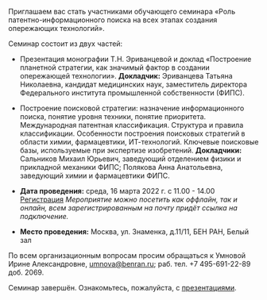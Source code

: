Приглашаем вас стать участниками обучающего семинара
«Роль патентно-информационного поиска на всех этапах создания опережающих технологий».

Семинар состоит из двух частей:
* Презентация монографии Т.Н. Эриванцевой и доклад «Построение планетной стратегии, как значимый фактор в создании опережающей технологии».
**Докладчик:** Эриванцева Татьяна Николаевна,
кандидат медицинских наук, заместитель директора Федерального института промышленной собственности (ФИПС).

* Построение поисковой стратегии: назначение информационного поиска, понятие уровня техники, понятие приоритета. Международная патентная классификация. Структура и правила классификации. Особенности построения поисковых стратегий в области химии, фармацевтики, ИТ-технологий. Ключевые поисковые базы, используемые при экспертизе изобретений.
**Докладчики:** Сальников Михаил Юрьевич,
заведующий отделением физики и прикладной механики ФИПС;
Полякова Анна Анатольевна,
заведующий химии и фармацевтики ФИПС.

* **Дата проведения:** среда, 16 марта 2022 г. с 11.00 - 14.00 [Регистрация](https://ben-ran.timepad.ru/event/1946223/)
*Мероприятие можно посетить как оффлайн, так и онлайн, всем зарегистрированным на почту придёт ссылка на подключение.*
* **Место проведения:** Москва, ул. Знаменка, д.11/11, БЕН РАН, Белый зал

По всем организационным вопросам просим обращаться к Умновой Ирине Александровне,
[umnova@benran.ru](mailto:umnova@benran.ru); раб. тел. +7 495-691-22-89 доб. 2069.

Семинар завершён. Ознакомьтесь, пожалуйста, с [презентациями](http://www.benran.ru/konf/ben_16_03_2022.RAR).
